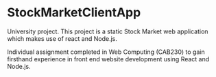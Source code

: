 # StockMarketClientApp
University project. This project is a static Stock Market web application which makes use of react and Node.js.

Individual assignment completed in Web Computing (CAB230) to gain firsthand experience in front end website development using React and Node.js.
